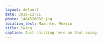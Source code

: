 ```yaml
---
layout: default
date: 2016-12-21
photo: 1484528082.jpg
location_text: Mazunte, Mexico
title: Swing
caption: Just chilling here on that swing.
---
```

